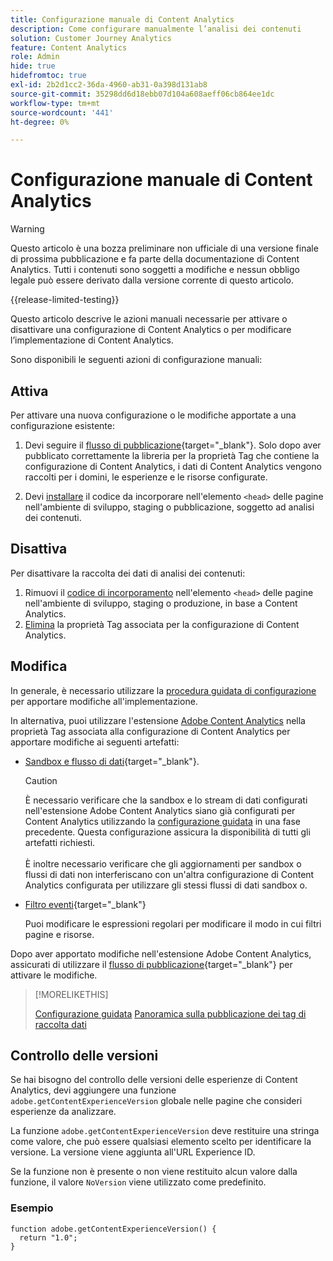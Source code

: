 ```yaml
---
title: Configurazione manuale di Content Analytics
description: Come configurare manualmente l’analisi dei contenuti
solution: Customer Journey Analytics
feature: Content Analytics
role: Admin
hide: true
hidefromtoc: true
exl-id: 2b2d1cc2-36da-4960-ab31-0a398d131ab8
source-git-commit: 35298dd6d18ebb07d104a608aeff06cb864ee1dc
workflow-type: tm+mt
source-wordcount: '441'
ht-degree: 0%

---
```


# Configurazione manuale di Content Analytics

>[!WARNING]
>
>Questo articolo è una bozza preliminare non ufficiale di una versione finale di prossima pubblicazione e fa parte della documentazione di Content Analytics. Tutti i contenuti sono soggetti a modifiche e nessun obbligo legale può essere derivato dalla versione corrente di questo articolo.
>

{{release-limited-testing}}

Questo articolo descrive le azioni manuali necessarie per attivare o disattivare una configurazione di Content Analytics o per modificare l’implementazione di Content Analytics.

Sono disponibili le seguenti azioni di configurazione manuali:

## Attiva

Per attivare una nuova configurazione o le modifiche apportate a una configurazione esistente:

1. Devi seguire il [flusso di pubblicazione](https://experienceleague.adobe.com/en/docs/experience-platform/tags/publish/overview){target="_blank"}. Solo dopo aver pubblicato correttamente la libreria per la proprietà Tag che contiene la configurazione di Content Analytics, i dati di Content Analytics vengono raccolti per i domini, le esperienze e le risorse configurate.

1. Devi [installare](https://experienceleague.adobe.com/en/docs/experience-platform/tags/publish/environments/environments#installation) il codice da incorporare nell&#39;elemento `<head>` delle pagine nell&#39;ambiente di sviluppo, staging o pubblicazione, soggetto ad analisi dei contenuti.


## Disattiva

Per disattivare la raccolta dei dati di analisi dei contenuti:

1. Rimuovi il [codice di incorporamento](https://experienceleague.adobe.com/en/docs/experience-platform/tags/publish/environments/environments) nell&#39;elemento `<head>` delle pagine nell&#39;ambiente di sviluppo, staging o produzione, in base a Content Analytics.
1. [Elimina](https://experienceleague.adobe.com/en/docs/experience-platform/tags/publish/overview) la proprietà Tag associata per la configurazione di Content Analytics.



## Modifica

In generale, è necessario utilizzare la [procedura guidata di configurazione](guided.md) per apportare modifiche all&#39;implementazione.

In alternativa, puoi utilizzare l&#39;estensione [Adobe Content Analytics](https://experienceleague.adobe.com/en/docs/experience-platform/tags/extensions/client/content-analytics/overview) nella proprietà Tag associata alla configurazione di Content Analytics per apportare modifiche ai seguenti artefatti:

* [Sandbox e flusso di dati](https://experienceleague.adobe.com/en/docs/experience-platform/tags/extensions/client/content-analytics/overview#configure-datastreams){target="_blank"}.

  >[!CAUTION]
  >
  >È necessario verificare che la sandbox e lo stream di dati configurati nell&#39;estensione Adobe Content Analytics siano già configurati per Content Analytics utilizzando la [configurazione guidata](guided.md) in una fase precedente. Questa configurazione assicura la disponibilità di tutti gli artefatti richiesti.<br/><br/>È inoltre necessario verificare che gli aggiornamenti per sandbox o flussi di dati non interferiscano con un&#39;altra configurazione di Content Analytics configurata per utilizzare gli stessi flussi di dati sandbox o.
  >

* [Filtro eventi](https://experienceleague.adobe.com/en/docs/experience-platform/tags/extensions/client/content-analytics/overview#configure-event-filtering){target="_blank"}

  Puoi modificare le espressioni regolari per modificare il modo in cui filtri pagine e risorse.


Dopo aver apportato modifiche nell&#39;estensione Adobe Content Analytics, assicurati di utilizzare il [flusso di pubblicazione](https://experienceleague.adobe.com/en/docs/experience-platform/tags/publish/overview){target="_blank"} per attivare le modifiche.



>[!MORELIKETHIS]
>
>[Configurazione guidata](guided.md)
>[Panoramica sulla pubblicazione dei tag di raccolta dati](https://experienceleague.adobe.com/en/docs/experience-platform/tags/publish/overview)
>


## Controllo delle versioni

Se hai bisogno del controllo delle versioni delle esperienze di Content Analytics, devi aggiungere una funzione `adobe.getContentExperienceVersion` globale nelle pagine che consideri esperienze da analizzare.

La funzione `adobe.getContentExperienceVersion` deve restituire una stringa come valore, che può essere qualsiasi elemento scelto per identificare la versione. La versione viene aggiunta all&#39;URL Experience ID.

Se la funzione non è presente o non viene restituito alcun valore dalla funzione, il valore `NoVersion` viene utilizzato come predefinito.

### Esempio

```
function adobe.getContentExperienceVersion() {
  return "1.0";
}
```
